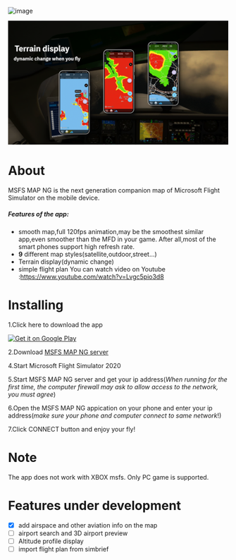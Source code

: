 ![image](https://github.com/GongShengyue/MSFS-MapNG-Server/blob/main/icon_small%20-github.png)

<img src="https://github.com/GongShengyue/MSFS-MapNG/blob/main/xuanchuan3.png" width="500px">



# About

MSFS MAP NG is the next generation companion map of Microsoft Flight Simulator on the mobile device.

##### Features of the app:

- smooth map,full 120fps animation,may be the  smoothest similar app,even smoother than the MFD in your game. After all,most of the smart phones support high refresh rate.
- **9** different map styles(satellite,outdoor,street...)
- Terrain display(dynamic change)
- simple flight plan
  You can watch video on Youtube :https://www.youtube.com/watch?v=Lvgc5pio3d8


# Installing

1.Click here to download the app 

<a href='https://play.google.com/store/apps/details?id=com.gsy.msfs_mapbox_kotlin&pcampaignid=pcampaignidMKT-Other-global-all-co-prtnr-py-PartBadge-Mar2515-1'><img alt='Get it on Google Play'  width='250' src='https://play.google.com/intl/en_us/badges/static/images/badges/en_badge_web_generic.png'/></a>

2.Download [MSFS MAP NG server](https://github.com/GongShengyue/MSFS-MapNG/releases/download/v1.0.1/MSFS.MAP.NG.server.zip) 

4.Start Microsoft Flight Simulator 2020

5.Start MSFS MAP NG server and get your ip address(*When running for the first time, the computer firewall may ask to allow access to the network, you must agree*)

6.Open the MSFS MAP NG appication on your phone and enter your ip address(*make sure your phone and computer connect to same network*!)

7.Click CONNECT button and enjoy your fly!

# Note

The app does not work with XBOX msfs. Only  PC game is supported.

# Features under development

- [x] add airspace and other aviation info on the map
- [ ] airport search and 3D airport preview
- [ ] Altitude profile display
- [ ] import flight plan from simbrief
